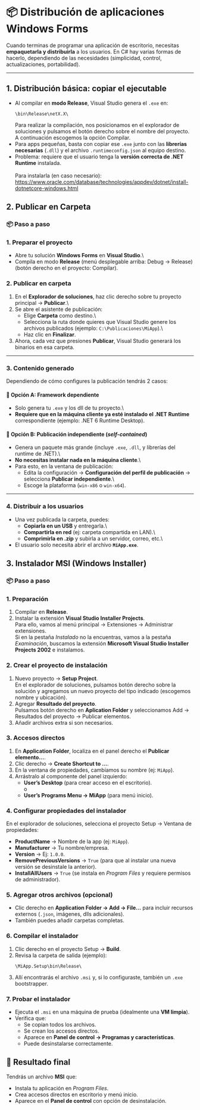 # 📦 Distribución de aplicaciones Windows Forms

Cuando terminas de programar una aplicación de escritorio, necesitas **empaquetarla y distribuirla** a los usuarios. En C# hay varias formas de hacerlo, dependiendo de las necesidades (simplicidad, control, actualizaciones, portabilidad).

---

## 1. Distribución básica: copiar el ejecutable
- Al compilar en **modo Release**, Visual Studio genera el `.exe` en:
  ```
  \bin\Release\netX.X\
  ```
  Para realizar la compilación, nos posicionamos en el explorador de soluciones y pulsamos el botón derecho sobre el nombre del proyecto. A continuación escogemos la opción Compilar.
- Para apps pequeñas, basta con copiar ese `.exe` junto con las **librerías necesarias** (`.dll`) y el archivo `.runtimeconfig.json` al equipo destino.
- Problema: requiere que el usuario tenga la **versión correcta de .NET Runtime** instalada. <br><br>
Para instalarla (en caso necesario):
https://www.oracle.com/database/technologies/appdev/dotnet/install-dotnetcore-windows.html



## 2. Publicar en Carpeta

### 📦 Paso a paso

### 1. Preparar el proyecto

-   Abre tu solución **Windows Forms** en **Visual Studio**.\
-   Compila en modo **Release** (menú desplegable arriba: Debug →
    Release) (botón derecho en el proyecto: Compilar).

### 2. Publicar en carpeta

1.  En el **Explorador de soluciones**, haz clic derecho sobre tu
    proyecto principal → **Publicar**.\
2.  Se abre el asistente de publicación:
    -   Elige **Carpeta** como destino.\
    -   Selecciona la ruta donde quieres que Visual Studio genere los
        archivos publicados (ejemplo: `C:\Publicaciones\MiApp`).\
    -   Haz clic en **Finalizar**.
3.  Ahora, cada vez que presiones **Publicar**, Visual Studio generará
    los binarios en esa carpeta.

------------------------------------------------------------------------

### 3. Contenido generado

Dependiendo de cómo configures la publicación tendrás 2 casos:

#### 🔹 Opción A: Framework dependiente

-   Solo genera tu `.exe` y los dll de tu proyecto.\
-   **Requiere que en la máquina cliente ya esté instalado el .NET
    Runtime** correspondiente (ejemplo: .NET 6 Runtime Desktop).

#### 🔹 Opción B: Publicación independiente (*self-contained*)

-   Genera un paquete más grande (incluye `.exe`, `.dll`, y librerías
    del runtime de .NET).\
-   **No necesitas instalar nada en la máquina cliente**.\
-   Para esto, en la ventana de publicación:
    -   Edita la configuración → **Configuración del perfil de
        publicación** → selecciona **Publicar independiente**.\
    -   Escoge la plataforma (`win-x86` o `win-x64`).

------------------------------------------------------------------------

### 4. Distribuir a los usuarios

-   Una vez publicada la carpeta, puedes:
    -   **Copiarla en un USB** y entregarla.\
    -   **Compartirla en red** (ej: carpeta compartida en LAN).\
    -   **Comprimirla en .zip** y subirla a un servidor, correo, etc.\
-   El usuario solo necesita abrir el archivo **`MiApp.exe`**.

## 3. Instalador MSI (Windows Installer)
### 📦 Paso a paso
### 1. Preparación
1. Compilar en **Release**.
2. Instalar la extensión **Visual Studio Installer Projects**.<br>
Para ello, vamos al menú principal -> Extensiones -> Administrar extensiones. <br>
Si en la pestaña *Instalado* no la encuentras, vamos a la pestaña *Examinación*, buscamos la extensión **Microsoft Visual Studio Installer Projects 2002** e instalamos.


### 2. Crear el proyecto de instalación
1. Nuevo proyecto → **Setup Project**. <br>
En el explorador de soluciones, pulsamos botón derecho sobre la solución y agregamos un nuevo proyecto del tipo indicado (escogemos nombre y ubicación).  
2. Agregar **Resultado del proyecto**.<br>Pulsamos botón derecho en **Aplication Folder** y seleccionamos Add -> Resultados del proyecto -> Publicar elementos.  
3. Añadir archivos extra si son necesarios.



### 3. Accesos directos
1. En **Application Folder**, localiza en el panel derecho el **Publicar elemento...**.  
2. Clic derecho → **Create Shortcut to ...**.  
3. En la ventana de propiedades, cambiamos su nombre (ej: `MiApp`).  
4. Arrástralo al componente del panel izquierdo:  
   - **User’s Desktop** (para crear acceso en el escritorio).
   <br>o  
   - **User’s Programs Menu → MiApp** (para menú inicio).  


### 4. Configurar propiedades del instalador
En el explorador de soluciones, selecciona el proyecto Setup → Ventana de propiedades:

- **ProductName** → Nombre de la app (ej: `MiApp`).  
- **Manufacturer** → Tu nombre/empresa.  
- **Version** → Ej: `1.0.0`.  
- **RemovePreviousVersions** → `True` (para que al instalar una nueva versión se desinstale la anterior).  
- **InstallAllUsers** → `True` (se instala en *Program Files* y requiere permisos de administrador).  



### 5. Agregar otros archivos (opcional)
- Clic derecho en **Application Folder → Add → File…** para incluir recursos externos (`.json`, imágenes, dlls adicionales).  
- También puedes añadir carpetas completas.


### 6. Compilar el instalador
1. Clic derecho en el proyecto Setup → **Build**.  
2. Revisa la carpeta de salida (ejemplo):  
   ```
   \MiApp.Setup\bin\Release\
   ```
3. Allí encontrarás el archivo `.msi` y, si lo configuraste, también un `.exe` bootstrapper.

### 7. Probar el instalador
- Ejecuta el `.msi` en una máquina de prueba (idealmente una **VM limpia**).  
- Verifica que:  
  - Se copian todos los archivos.  
  - Se crean los accesos directos.  
  - Aparece en **Panel de control → Programas y características**.  
  - Puede desinstalarse correctamente.  



## 🚀 Resultado final
Tendrás un archivo **MSI** que:
- Instala tu aplicación en *Program Files*.  
- Crea accesos directos en escritorio y menú inicio.  
- Aparece en el **Panel de control** con opción de desinstalación.  

